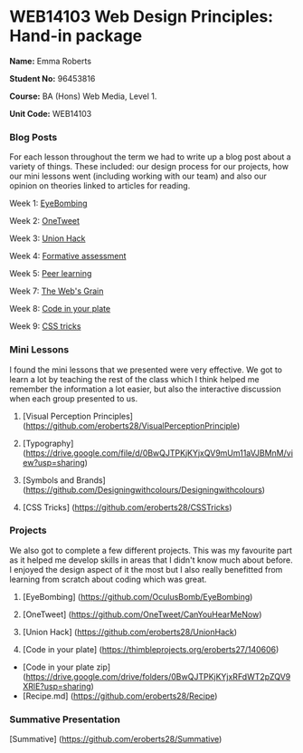# WEB14103 Web Design Principles: Hand-in package


**Name:** Emma Roberts

**Student No:** 96453816

**Course:** BA (Hons) Web Media, Level 1.

**Unit Code:** WEB14103

### Blog Posts

For each lesson throughout the term we had to write up a blog post about a variety of things. These included: our design process for our projects, how our mini lessons went (including working with our team) and also our opinion on theories linked to articles for reading.

Week 1: [EyeBombing](http://fourthfloor.raveweb.net/eroberts/2016/11/21/eyebombing/)

Week 2: [OneTweet](http://fourthfloor.raveweb.net/eroberts/2016/11/21/one-tweet/)

Week 3: [Union Hack](http://fourthfloor.raveweb.net/eroberts/2016/11/30/union-hack/)

Week 4: [Formative assessment](http://fourthfloor.raveweb.net/eroberts/2016/10/31/formative-assessment/)

Week 5: [Peer learning](http://fourthfloor.raveweb.net/eroberts/2016/11/21/peer-learning/)

Week 7: [The Web's Grain](http://fourthfloor.raveweb.net/eroberts/2016/11/21/the-webs-grain/)

Week 8: [Code in your plate](http://fourthfloor.raveweb.net/eroberts/2016/11/22/code-in-your-plate/)

Week 9: [CSS tricks](https://github.com/eroberts28/How-to-CSS-Transitions)

### Mini Lessons

I found the mini lessons that we presented were very effective. We got to learn a lot by teaching the rest of the class which I think helped me remember the information a lot easier, but also the interactive discussion when each group presented to us. 

1. [Visual Perception Principles] (https://github.com/eroberts28/VisualPerceptionPrinciple)

2. [Typography] (https://drive.google.com/file/d/0BwQJTPKjKYjxQV9mUm11aVJBMnM/view?usp=sharing)

3. [Symbols and Brands] (https://github.com/Designingwithcolours/Designingwithcolours)

4. [CSS Tricks] (https://github.com/eroberts28/CSSTricks)

### Projects

We also got to complete a few different projects. This was my favourite part as it helped me develop skills in areas that I didn't know much about before. I enjoyed the design aspect of it the most but I also really benefitted from learning from scratch about coding which was great.

1. [EyeBombing] (https://github.com/OculusBomb/EyeBombing)

2. [OneTweet] (https://github.com/OneTweet/CanYouHearMeNow)

3. [Union Hack] (https://github.com/eroberts28/UnionHack)

4. [Code in your plate] (https://thimbleprojects.org/eroberts27/140606)

* [Code in your plate zip] (https://drive.google.com/drive/folders/0BwQJTPKjKYjxRFdWT2pZQV9XRlE?usp=sharing)
* [Recipe.md] (https://github.com/eroberts28/Recipe)

### Summative Presentation

[Summative] (https://github.com/eroberts28/Summative)




